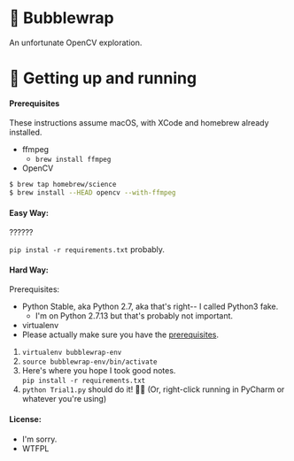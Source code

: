 # 🍾 Bubblewrap

An unfortunate OpenCV exploration.

# 🚀 Getting up and running

#### Prerequisites

These instructions assume macOS, with XCode and homebrew already installed.

  * ffmpeg
    * `brew install ffmpeg`
  * OpenCV
```bash
$ brew tap homebrew/science
$ brew install --HEAD opencv --with-ffmpeg
```

#### Easy Way:
??????

`pip instal -r requirements.txt` probably.

#### Hard Way:
Prerequisites:
  * Python Stable, aka Python 2.7, aka that's right-- I called Python3 fake.
    * I'm on Python 2.7.13 but that's probably not important.
  * virtualenv
  * Please actually make sure you have the [prerequisites](#Prerequisites).

1. `virtualenv bubblewrap-env`
2. `source bubblewrap-env/bin/activate`
3. Here's where you hope I took good notes.  
  `pip install -r requirements.txt`
4. `python Trial1.py` should do it! 💁✨ (Or, right-click running in PyCharm or whatever you're using)

#### License:
* I'm sorry.
* WTFPL
